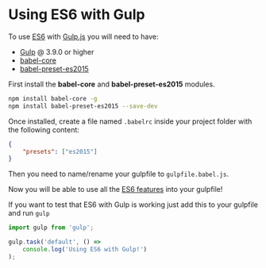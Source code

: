 # Using ES6 with Gulp

To use [ES6](http://es6-features.org/) with [Gulp.js](http://gulpjs.com) you will need to have:

* [Gulp](https://github.com/gulpjs/gulp/releases/tag/v3.9.0) @ 3.9.0 or higher
* [babel-core](https://www.npmjs.com/package/babel-core)
* [babel-preset-es2015](https://www.npmjs.com/package/babel-preset-es2015)

First install the **babel-core** and **babel-preset-es2015** modules.

```bash
npm install babel-core -g
npm install babel-preset-es2015 --save-dev
```

Once installed, create a file named ```.babelrc``` inside your project folder with the following content:

```json
{
    "presets": ["es2015"]
}
```

Then you need to name/rename your gulpfile to ```gulpfile.babel.js```.

Now you will be able to use all the [ES6 features](http://es6-features.org/) into your gulpfile!

If you want to test that ES6 with Gulp is working just add this to your gulpfile and run ```gulp```

```javascript
import gulp from 'gulp';

gulp.task('default', () =>
    console.log('Using ES6 with Gulp!')
);
```
